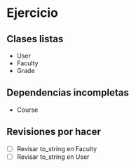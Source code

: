 # Ejercicio
## Clases listas
* User
* Faculty
* Grade
## Dependencias incompletas
* Course

## Revisiones por hacer
- [ ] Revisar to_string en Faculty
- [ ] Revisar to_string en User
